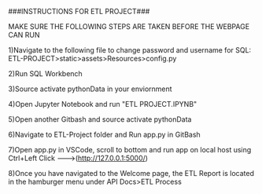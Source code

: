 ###INSTRUCTIONS FOR ETL PROJECT###

MAKE SURE THE FOLLOWING STEPS ARE TAKEN BEFORE THE WEBPAGE CAN RUN

1)Navigate to the following file to change password and username for SQL: ETL-PROJECT>static>assets>Resources>config.py

2)Run SQL Workbench

3)Source activate pythonData in your enviornment

4)Open Jupyter Notebook and run "ETL PROJECT.IPYNB" 

5)Open another Gitbash and source activate pythonData

6)Navigate to ETL-Project folder and Run app.py in GitBash 

7)Open app.py in VSCode, scroll to bottom and run app on local host using Ctrl+Left Click --->(http://127.0.0.1:5000/)

8)Once you have navigated to the Welcome page, the ETL Report is located in the hamburger menu under API Docs>ETL Process
